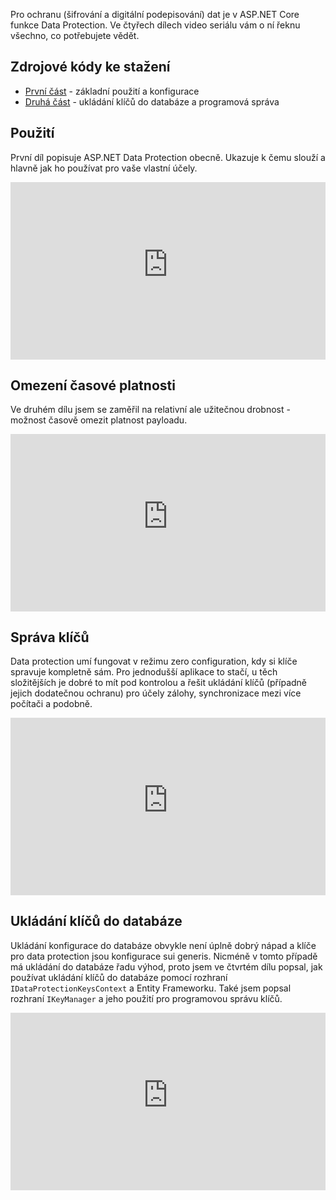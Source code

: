 <!-- dcterms:title = ASP.NET Data Protection: Vše co o něm potřebujete vědět -->
<!-- dcterms:abstract = Pro ochranu (šifrování a digitální podepisování) dat je v ASP.NET Core funkce Data Protection. Ve čtyřech dílech video seriálu vám o ní řeknu všechno, co potřebujete vědět. -->
<!-- dcterms:creator = Michal Altair Valášek -->
<!-- x4w:pictureUrl = /perex-pictures/faux-code-1.svg -->
<!-- x4w:pictureWidth = 150 -->
<!-- x4w:pictureHeight = 150 -->
<!-- x4w:coverUrl = /cover-pictures/20211021-dotnet-raspi-2.jpg -->
<!-- x4w:coverCredits = Chunli Ju via Unsplash.com -->
<!-- x4w:category = Z-TECH -->
<!-- x4w:category = IT -->
<!-- dcterms:dateAccepted = 2022-03-03T12:00:00 -->

Pro ochranu (šifrování a digitální podepisování) dat je v ASP.NET Core funkce Data Protection. Ve čtyřech dílech video seriálu vám o ní řeknu všechno, co potřebujete vědět.

## Zdrojové kódy ke stažení

* [První část](https://www.cdn.altairis.cz/Blog/2022/20220303-dataprotection-1.zip) - základní použití a konfigurace
* [Druhá část](https://www.cdn.altairis.cz/Blog/2022/20220303-dataprotection-2.zip) - ukládání klíčů do databáze a programová správa

## Použití

První díl popisuje ASP.NET Data Protection obecně. Ukazuje k čemu slouží a hlavně jak ho používat pro vaše vlastní účely.

<div style="position:relative;padding-top:56.25%;">
  <iframe src="https://www.youtube-nocookie.com/embed/_T-hz9vMtPA" frameborder="0" allowfullscreen allow="accelerometer; autoplay; encrypted-media; gyroscope; picture-in-picture" style="position:absolute;top:0;left:0;width:100%;height:100%;"></iframe>
</div>

## Omezení časové platnosti

Ve druhém dílu jsem se zaměřil na relativní ale užitečnou drobnost - možnost časově omezit platnost payloadu.

<div style="position:relative;padding-top:56.25%;">
  <iframe src="https://www.youtube-nocookie.com/embed/_vckwfU8duo" frameborder="0" allowfullscreen allow="accelerometer; autoplay; encrypted-media; gyroscope; picture-in-picture" style="position:absolute;top:0;left:0;width:100%;height:100%;"></iframe>
</div>

## Správa klíčů

Data protection umí fungovat v režimu zero configuration, kdy si klíče spravuje kompletně sám. Pro jednodušší aplikace to stačí, u těch složitějších je dobré to mít pod kontrolou a řešit ukládání klíčů (případně jejich dodatečnou ochranu) pro účely zálohy, synchronizace mezi více počítači a podobně.

<div style="position:relative;padding-top:56.25%;">
  <iframe src="https://www.youtube-nocookie.com/embed/u7WxEnHwTEw" frameborder="0" allowfullscreen allow="accelerometer; autoplay; encrypted-media; gyroscope; picture-in-picture" style="position:absolute;top:0;left:0;width:100%;height:100%;"></iframe>
</div>

## Ukládání klíčů do databáze

Ukládání konfigurace do databáze obvykle není úplně dobrý nápad a klíče pro data protection jsou konfigurace sui generis. Nicméně v tomto případě má ukládání do databáze řadu výhod, proto jsem ve čtvrtém dílu popsal, jak používat ukládání klíčů do databáze pomocí rozhraní `IDataProtectionKeysContext` a Entity Frameworku. Také jsem popsal rozhraní `IKeyManager` a jeho použití pro programovou správu klíčů. 

<div style="position:relative;padding-top:56.25%;">
  <iframe src="https://www.youtube-nocookie.com/embed/e2mwUMrrxZ0" frameborder="0" allowfullscreen allow="accelerometer; autoplay; encrypted-media; gyroscope; picture-in-picture" style="position:absolute;top:0;left:0;width:100%;height:100%;"></iframe>
</div>